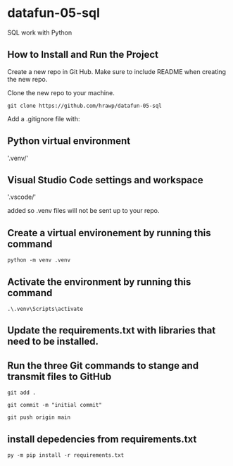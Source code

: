 # datafun-05-sql
SQL work with Python
## How to Install and Run the Project

Create a new repo in Git Hub.  Make sure to include README when creating the new repo.

Clone the new repo to your machine.
```
git clone https://github.com/hrawp/datafun-05-sql
```

Add a .gitignore file with:
## Python virtual environment
'.venv/'

## Visual Studio Code settings and workspace
'.vscode/'

added so .venv files will not be sent up to your repo.

## Create a virtual environement by running this command
```
python -m venv .venv
```

## Activate the environment by running this command
```
.\.venv\Scripts\activate
```

## Update the requirements.txt with libraries that need to be installed.



## Run the three Git commands to stange and transmit files to GitHub
```
git add .
```
```
git commit -m "initial commit"
```
```
git push origin main
```


## install depedencies from requirements.txt
```
py -m pip install -r requirements.txt
```